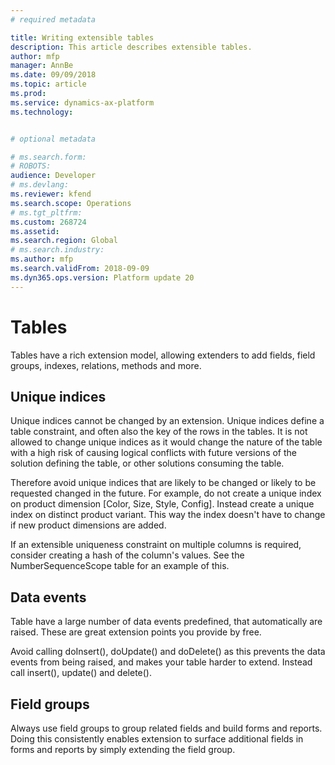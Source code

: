 ```yaml
---
# required metadata

title: Writing extensible tables
description: This article describes extensible tables.
author: mfp
manager: AnnBe
ms.date: 09/09/2018
ms.topic: article
ms.prod: 
ms.service: dynamics-ax-platform
ms.technology: 


# optional metadata

# ms.search.form: 
# ROBOTS: 
audience: Developer
# ms.devlang: 
ms.reviewer: kfend
ms.search.scope: Operations
# ms.tgt_pltfrm: 
ms.custom: 268724
ms.assetid: 
ms.search.region: Global
# ms.search.industry: 
ms.author: mfp
ms.search.validFrom: 2018-09-09
ms.dyn365.ops.version: Platform update 20
---
```


# Tables

Tables have a rich extension model, allowing extenders to add fields, field groups, indexes, relations, methods and more.

## Unique indices
Unique indices cannot be changed by an extension. Unique indices define a table constraint, and often also the key of the rows in the tables.  It is not allowed to change unique indices as it would change the nature of the table with a high risk of causing logical conflicts with future versions of the solution defining the table, or other solutions consuming the table.

Therefore avoid unique indices that are likely to be changed or likely to be requested changed in the future.  For example, do not create a unique index on product dimension [Color, Size, Style, Config]. Instead create a unique index on distinct product variant. This way the index doesn't have to change if new product dimensions are added.

If an extensible uniqueness constraint on multiple columns is required, consider creating a hash of the column's values. See the NumberSequenceScope table for an example of this.

## Data events
Table have a large number of data events predefined, that automatically are raised.  These are great extension points you provide by free. 

Avoid calling doInsert(), doUpdate() and doDelete() as this prevents the data events from being raised, and makes your table harder to extend. Instead call insert(), update() and delete().

## Field groups
Always use field groups to group related fields and build forms and reports.  Doing this consistently enables extension to surface additional fields in forms and reports by simply extending the field group.

